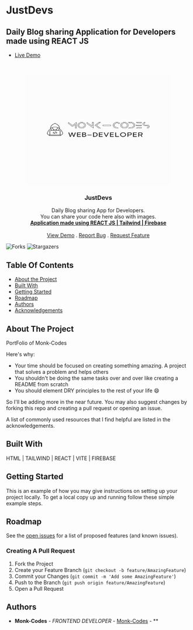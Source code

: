 # JustDevs
## Daily Blog sharing Application for Developers made using REACT JS
- [Live Demo](https://justdevs.netlify.app/)
<br/>
<p align="center">
<img src="logo.png" alt="image" width="400" height="300">
  <a href="https://github.com/Monk-Codes/JustDev">
  </a>
  <h3 align="center">JustDevs</h3>

  <p align="center">
    Daily Blog sharing App for Developers.
    <br/>
    You can share your code here also with images.
    <br/>
    <a href="https://github.com/Monk-Codes/JustDev"><strong>Application made using REACT JS | Tailwind | Firebase</strong></a>
    <br/>
    <br/>
    <a href="https://github.com/Monk-Codes/JustDev">View Demo</a>
    .
    <a href="https://github.com/Monk-Codes/JustDev/issues">Report Bug</a>
    .
    <a href="https://github.com/Monk-Codes/JustDev/issues">Request Feature</a>
  </p>
</p>

![Forks](https://img.shields.io/github/forks/Monk-Codes/JustDev?style=social) ![Stargazers](https://img.shields.io/github/stars/Monk-Codes/JustDev?style=social) 

## Table Of Contents

* [About the Project](#about-the-project)
* [Built With](#built-with)
* [Getting Started](#getting-started)
* [Roadmap](#roadmap)
* [Authors](#authors)
* [Acknowledgements](#acknowledgements)

## About The Project

    
PortFolio of Monk-Codes

Here's why:

* Your time should be focused on creating something amazing. A project that solves a problem and helps others
* You shouldn't be doing the same tasks over and over like creating a README from scratch
* You should element DRY principles to the rest of your life :smile:

 So I'll be adding more in the near future. You may also suggest changes by forking this repo and creating a pull request or opening an issue.

A list of commonly used resources that I find helpful are listed in the acknowledgements.

## Built With

HTML | TAILWIND | REACT | VITE | FIREBASE

## Getting Started

This is an example of how you may give instructions on setting up your project locally.
To get a local copy up and running follow these simple example steps.

## Roadmap

See the [open issues](https://github.com/Monk-Codes//issues) for a list of proposed features (and known issues).

### Creating A Pull Request

1. Fork the Project
2. Create your Feature Branch (`git checkout -b feature/AmazingFeature`)
3. Commit your Changes (`git commit -m 'Add some AmazingFeature'`)
4. Push to the Branch (`git push origin feature/AmazingFeature`)
5. Open a Pull Request

## Authors

* **Monk-Codes** - *FRONTEND DEVELOPER* - [Monk-Codes](https://github.com/Monk-Codes) - **
